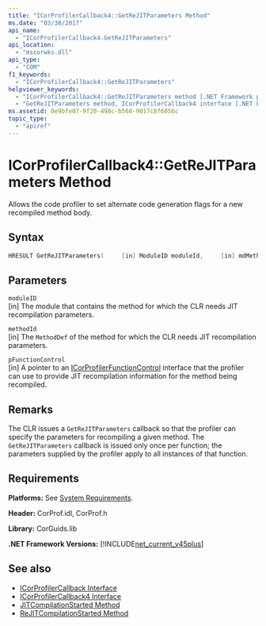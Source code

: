 ```yaml
---
title: "ICorProfilerCallback4::GetReJITParameters Method"
ms.date: "03/30/2017"
api_name: 
  - "ICorProfilerCallback4.GetReJITParameters"
api_location: 
  - "mscorwks.dll"
api_type: 
  - "COM"
f1_keywords: 
  - "ICorProfilerCallback4::GetReJITParameters"
helpviewer_keywords: 
  - "ICorProfilerCallback4::GetReJITParameters method [.NET Framework profiling]"
  - "GetReJITParameters method, ICorProfilerCallback4 interface [.NET Framework profiling]"
ms.assetid: 0e9bfe07-9f20-498c-b568-9017c8f6056c
topic_type: 
  - "apiref"
---
```

# ICorProfilerCallback4::GetReJITParameters Method
Allows the code profiler to set alternate code generation flags for a new recompiled method body.  
  
## Syntax  
  
```cpp  
HRESULT GetReJITParameters(     [in] ModuleID moduleId,     [in] mdMethodDef methodId,     [in] ICorProfilerFunctionControl *pFunctionControl);  
```  
  
## Parameters  
 `moduleID`  
 [in] The module that contains the method for which the CLR needs JIT recompilation parameters.  
  
 `methodId`  
 [in] The `MethodDef` of the method for which the CLR needs JIT recompilation parameters.  
  
 `pFunctionControl`  
 [in] A pointer to an [ICorProfilerFunctionControl](icorprofilerfunctioncontrol-interface.md) interface that the profiler can use to provide JIT recompilation information for the method being recompiled.  
  
## Remarks  
 The CLR issues a `GetReJITParameters` callback so that the profiler can specify the parameters for recompiling a given method. The `GetReJITParameters` callback is issued only once per function; the parameters supplied by the profiler apply to all instances of that function.  
  
## Requirements  
 **Platforms:** See [System Requirements](../../get-started/system-requirements.md).  
  
 **Header:** CorProf.idl, CorProf.h  
  
 **Library:** CorGuids.lib  
  
 **.NET Framework Versions:** [!INCLUDE[net_current_v45plus](../../../../includes/net-current-v45plus-md.md)]  
  
## See also

- [ICorProfilerCallback Interface](icorprofilercallback-interface.md)
- [ICorProfilerCallback4 Interface](icorprofilercallback4-interface.md)
- [JITCompilationStarted Method](icorprofilercallback-jitcompilationstarted-method.md)
- [ReJITCompilationStarted Method](icorprofilercallback4-rejitcompilationstarted-method.md)
